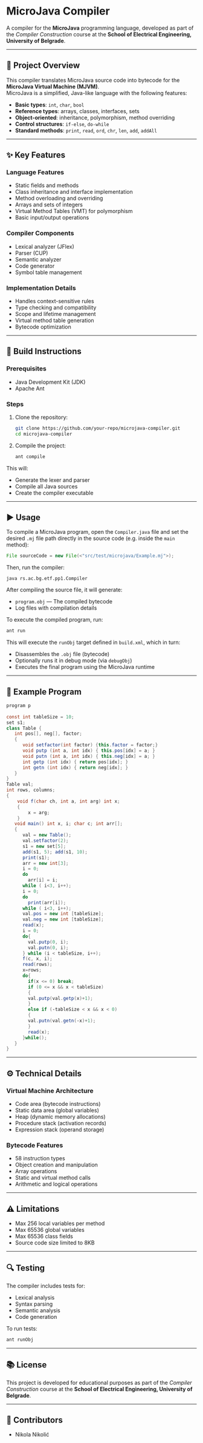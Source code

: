 # MicroJava Compiler

A compiler for the **MicroJava** programming language, developed as part of the *Compiler Construction* course at the **School of Electrical Engineering, University of Belgrade**.

---

## 📌 Project Overview

This compiler translates MicroJava source code into bytecode for the **MicroJava Virtual Machine (MJVM)**.\
MicroJava is a simplified, Java-like language with the following features:

- **Basic types**: `int`, `char`, `bool`
- **Reference types**: arrays, classes, interfaces, sets
- **Object-oriented**: inheritance, polymorphism, method overriding
- **Control structures**: `if-else`, `do-while`
- **Standard methods**: `print`, `read`, `ord`, `chr`, `len`, `add`, `addAll`

---

## ✨ Key Features

### Language Features

- Static fields and methods
- Class inheritance and interface implementation
- Method overloading and overriding
- Arrays and sets of integers
- Virtual Method Tables (VMT) for polymorphism
- Basic input/output operations

### Compiler Components

- Lexical analyzer (JFlex)
- Parser (CUP)
- Semantic analyzer
- Code generator
- Symbol table management

### Implementation Details

- Handles context-sensitive rules
- Type checking and compatibility
- Scope and lifetime management
- Virtual method table generation
- Bytecode optimization

---

## 🔧 Build Instructions

### Prerequisites

- Java Development Kit (JDK)
- Apache Ant

### Steps

1. Clone the repository:

   ```bash
   git clone https://github.com/your-repo/microjava-compiler.git
   cd microjava-compiler
   ```

2. Compile the project:

   ```bash
   ant compile
   ```

This will:

- Generate the lexer and parser
- Compile all Java sources
- Create the compiler executable

---

## ▶️ Usage

To compile a MicroJava program, open the `Compiler.java` file and set the desired `.mj` file path directly in the source code (e.g. inside the `main` method):

```java
File sourceCode = new File(<"src/test/microjava/Example.mj">);
```

Then, run the compiler:
```
java rs.ac.bg.etf.pp1.Compiler
```

After compiling the source file, it will generate:

- `program.obj` — The compiled bytecode
- Log files with compilation details

To execute the compiled program, run:

```bash
ant run
```

This will execute the `runObj` target defined in `build.xml`, which in turn:

- Disassembles the `.obj` file (bytecode)
- Optionally runs it in debug mode (via `debugObj`)
- Executes the final program using the MicroJava runtime

---

## 📄 Example Program

```java
program p
        
const int tableSize = 10;
set s1;
class Table {
   int pos[], neg[], factor;
   {
      void setfactor(int factor) {this.factor = factor;}
      void putp (int a, int idx) { this.pos[idx] = a; }
      void putn (int a, int idx) { this.neg[idx] = a; }
      int getp (int idx) { return pos[idx]; }
      int getn (int idx) { return neg[idx]; }
   }
}
Table val;
int rows, columns;
{
    void f(char ch, int a, int arg) int x;
    {
        x = arg;
    }
   void main() int x, i; char c; int arr[];
   {
      val = new Table();
      val.setfactor(2);
      s1 = new set[5];
      add(s1, 5); add(s1, 10);
      print(s1);
      arr = new int[3];
      i = 0;
      do
        arr[i] = i;
      while ( i<3, i++);
      i = 0;
      do
        print(arr[i]);
      while ( i<3, i++);
      val.pos = new int [tableSize];
      val.neg = new int [tableSize];
      read(x);
      i = 0;
      do{
        val.putp(0, i);
        val.putn(0, i);
      } while (i < tableSize, i++);
      f(c, x, i);
      read(rows);
      x=rows;
      do{
        if(x <= 0) break;
        if (0 <= x && x < tableSize)
        {
        val.putp(val.getp(x)+1);
        }
        else if (‐tableSize < x && x < 0)
        {
        val.putn(val.getn(‐x)+1);
        }
        read(x);
      }while();
   }
}
```

---

## ⚙️ Technical Details

### Virtual Machine Architecture

- Code area (bytecode instructions)
- Static data area (global variables)
- Heap (dynamic memory allocations)
- Procedure stack (activation records)
- Expression stack (operand storage)

### Bytecode Features

- 58 instruction types
- Object creation and manipulation
- Array operations
- Static and virtual method calls
- Arithmetic and logical operations

---

## ⚠️ Limitations

- Max 256 local variables per method
- Max 65536 global variables
- Max 65536 class fields
- Source code size limited to 8KB

---

## 🔍 Testing

The compiler includes tests for:

- Lexical analysis
- Syntax parsing
- Semantic analysis
- Code generation

To run tests:

```bash
ant runObj
```

---

## 📚 License

This project is developed for educational purposes as part of the *Compiler Construction* course at the **School of Electrical Engineering, University of Belgrade**.

---

## 👤 Contributors

- Nikola Nikolić

